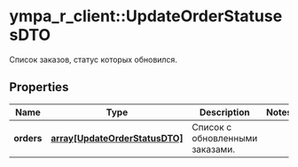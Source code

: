 # ympa_r_client::UpdateOrderStatusesDTO

Список заказов, статус которых обновился.

## Properties
Name | Type | Description | Notes
------------ | ------------- | ------------- | -------------
**orders** | [**array[UpdateOrderStatusDTO]**](UpdateOrderStatusDTO.md) | Список с обновленными заказами. | 


